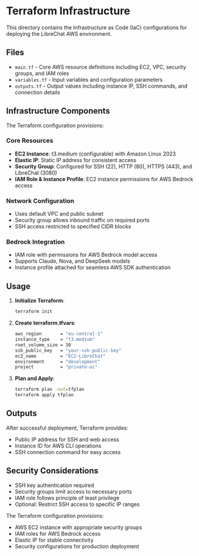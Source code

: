 # Terraform Infrastructure

This directory contains the Infrastructure as Code (IaC) configurations for deploying the LibreChat AWS environment.

## Files

- `main.tf` - Core AWS resource definitions including EC2, VPC, security groups, and IAM roles
- `variables.tf` - Input variables and configuration parameters
- `outputs.tf` - Output values including instance IP, SSH commands, and connection details

## Infrastructure Components

The Terraform configuration provisions:

### Core Resources
- **EC2 Instance**: t3.medium (configurable) with Amazon Linux 2023
- **Elastic IP**: Static IP address for consistent access
- **Security Group**: Configured for SSH (22), HTTP (80), HTTPS (443), and LibreChat (3080)
- **IAM Role & Instance Profile**: EC2 instance permissions for AWS Bedrock access

### Network Configuration
- Uses default VPC and public subnet
- Security group allows inbound traffic on required ports
- SSH access restricted to specified CIDR blocks

### Bedrock Integration
- IAM role with permissions for AWS Bedrock model access
- Supports Claude, Nova, and DeepSeek models
- Instance profile attached for seamless AWS SDK authentication

## Usage

1. **Initialize Terraform**:
   ```bash
   terraform init
   ```

2. **Create terraform.tfvars**:
   ```bash
   aws_region       = "eu-central-1"
   instance_type    = "t3.medium"
   root_volume_size = 30
   ssh_public_key   = "your-ssh-public-key"
   ec2_name         = "EC2-LibreChat"
   environment      = "development"
   project          = "private-ai"
   ```

3. **Plan and Apply**:
   ```bash
   terraform plan -out=tfplan
   terraform apply tfplan
   ```

## Outputs

After successful deployment, Terraform provides:
- Public IP address for SSH and web access
- Instance ID for AWS CLI operations
- SSH connection command for easy access

## Security Considerations

- SSH key authentication required
- Security groups limit access to necessary ports
- IAM role follows principle of least privilege
- Optional: Restrict SSH access to specific IP ranges

The Terraform configuration provisions:
- AWS EC2 instance with appropriate security groups
- IAM roles for AWS Bedrock access
- Elastic IP for stable connectivity
- Security configurations for production deployment
